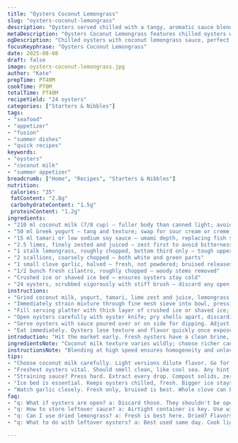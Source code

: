 ```yaml
---
title: "Oysters Coconut Lemongrass"
slug: "oysters-coconut-lemongrass"
description: "Oysters served chilled with a tangy, aromatic sauce blending coconut milk, lime zest, and lemongrass. Sauce thickened slightly by crema and balanced by savory fish sauce and fresh herbs. Quick prep, no cooking. Keep oysters cold on crushed ice to preserve brininess. Sauce strained carefully for smooth texture. Great for summer starters. Substitutions include yogurt for crema, or white miso for fish sauce. Opens the palate with citrus notes and herbal freshness."
metaDescription: "Oysters Coconut Lemongrass features chilled oysters with a tangy coconut sauce. Bright lime zest and lemongrass provide refreshing layers of flavor."
ogDescription: "Chilled oysters with coconut lemongrass sauce, perfect for summer. Enjoy a quick prep and bright flavors that enhance fresh seafood."
focusKeyphrase: "Oysters Coconut Lemongrass"
date: 2025-08-08
draft: false
image: oysters-coconut-lemongrass.jpg
author: "Kate"
prepTime: PT40M
cookTime: PT0M
totalTime: PT40M
recipeYield: "24 oysters"
categories: ["Starters & Nibbles"]
tags:
- "seafood"
- "appetizer"
- "fusion"
- "summer dishes"
- "quick recipes"
keywords:
- "oysters"
- "coconut milk"
- "summer appetizer"
breadcrumb: ["Home", "Recipes", "Starters & Nibbles"]
nutrition: 
 calories: "35"
 fatContent: "2.8g"
 carbohydrateContent: "1.5g"
 proteinContent: "1.2g"
ingredients:
- "210 ml coconut milk (7/8 cup) — fuller body than canned light; avoid watery versions"
- "50 ml Greek yogurt — tang and texture; swap for sour cream or creme fraiche"
- "15 ml tamari or low sodium soy sauce — umami depth, replacing fish sauce"
- "2.5 limes, finely zested and juiced — zest first to avoid bitterness"
- "1 stalk lemongrass, roughly chopped, bottom third only — tough upper parts discarded"
- "2 scallions, coarsely chopped — both white and green parts"
- "1 small clove garlic, halved — fresh, not powdered; bruised releases flavor"
- "1/2 bunch fresh cilantro, roughly chopped — woody stems removed"
- "Crushed ice or shaved ice bed — ensures oysters stay cold"
- "24 oysters, scrubbed vigorously with stiff brush — discard any open before shucking"
instructions:
- "Grind coconut milk, yogurt, tamari, lime zest and juice, lemongrass, scallions, garlic, and cilantro in blender at high speed about 1 minute. Listen for smooth puree; slight pulp is okay, not gritty."
- "Immediately strain mixture through fine mesh sieve into bowl, pressing with spatula to extract as much liquid as possible. Compost solids or use in stock for extra fragrance."
- "Fill serving platter with thick layer of crushed ice or shaved ice; compacts cold barrier."
- "Open oysters carefully with oyster knife; pry shells apart, discarding any that smell off or won’t open easily. Detach oysters from shell; place meat side down on ice to catch juices and keep chilled."
- "Serve oysters with sauce poured over or on side for dipping. Adjust sauce consistency with more coconut milk if too thick; add more lime juice if too mellow."
- "Eat immediately. Oysters lose texture and flavor quickly once exposed to air and warmth."
introduction: "Hit the market early. Fresh oysters have a clean brine, should smell like cool sea breeze, no fishiness or overpowering marine funk. That chilled chill sharpens flavor. Sauce? Skip heavy mayonnaise, aim for bright acidity and herbal punch. Lemongrass adds lemony grassy aroma; coconut milk tames sharp edges, creamy but light. Blend while it's cold; texture changes if sauce warms. Don’t rush shucking if unpracticed — use firm grip and subtle twisting, never muscle opens shells. Lay oysters flat on ice bed, keeps temperature steady. Sodden ice water kills vibrancy. Sauce covers each oyster in a thin veil, never drowning it. Splash tamari instead of fish sauce for umami nod without overpowering fishiness. Micro-adjust acidity with lime juice after blending; taste changes if sauce sits too long. Watch garlic; raw clove bites hard; bruising releases subtle aroma, not punch-you-in-face rawness. Cilantro stalks bring earthiness but no bitterness. This appetizer screams freshness and shows off ingredients at their peak."
ingredientsNote: "Coconut milk texture varies wildly; choose richer canned types, or full-fat refrigerated cartons, avoid watery separates. Yogurt in place of sour cream adds protein and tang; sour cream can split at room temp, yogurt more stable. For umami, fish sauce can be replaced with tamari or light soy; note saltiness differs. Lemongrass stalk bottom third soft enough to blend, upper parts woody and must be discarded or sliced very thin for infusions. Scallions add crunch and bite; replace with chives in a pinch if unavailable. Garlic freshness is key; bottled minced garlic brings sharpness but lacks subtle depth. Cilantro leaf to stem ratio must favor leaves; stems bitter if overused. Keep seafood cold; do not let oysters sit out more than 15 minutes post-shuck. Crushed or shaved ice maintains temperature; larger cubes melt slower but less contact area."
instructionsNote: "Blending at high speed ensures homogeneity and unlocks flavors; don’t underblend or sauce will have chunks of lemongrass and garlic, too rough in mouth. Straining avoids fibrous bits and gives sauce silkiness. Compost discarded aromatics for zero waste. Ice bed keeps oysters cold, crucial—warm oysters become dull and lose firmness. Open oysters carefully with oyster knife; use protected glove or towel; dangerous if careless. Detach oysters gently to avoid tearing; place meat and juice intact. Serve immediately; acids oxidize, herbs wilt, citrus bitterness grows. Sauce adjusts quickly—add lime juice gradually to avoid over-acidifying. Serve sauce chilled; warm coconut milk clumps. Store leftover sauce in airtight container, use within 12 hours. If you lack fresh lemongrass, substitute finely grated lime zest plus pinch of ginger, but flavor is less nuanced. Avoid adding salt before tasting; oysters and tamari add enough salinity. Crunchy texture of scallion versus softness of cilantro adds complexity. All ingredients cold before blending impart a fresher aroma."
tips:
- "Choose coconut milk carefully. Light versions dilute flavor. Go for full-bodied types, canned or fresh, avoid watery. Texture alters drastically. For sauce, yogurt can replace crema; stable choice. Adjust thickness with more milk if needed. Too thick? Use cold milk."
- "Freshest oysters vital. Should smell clean, like cool sea. Any hint of fishiness? Toss. Shucking? Take time. Firm grip, twist gently. Risk injury if rushed. Cold oysters mean crisp flavors, keep on ice."
- "Straining sauce? Press hard. Extract every drop. Compost solids, zero waste. Balance flavors right. Adjust lime juice after blending. Taste matters, watch acidity. It can go from bright to bitter fast with time. Control acidity cautiously."
- "Ice bed is essential. Keeps oysters chilled, fresh. Bigger ice stays cold longer but less surface area. Use crushed for contact. Warm oysters lose texture and flavor, don’t let them sit."
- "Watch garlic closely. Fresh only, bruised is best. Whole clove can bite. Release gentle aroma, not harshness. Scallions lend crunch. If unavailable, chives will work but flavor shifts."
faq:
- "q: What if oysters are open? a: Discard those. They shouldn't be open before shucking. Fresh means a clean shell closed tight. Safety first; can lead to foodborne illness."
- "q: How to store leftover sauce? a: Airtight container is key. Use within 12 hours. Warm coconut milk clumps, sauce separates. Keep in fridge or it's off fast."
- "q: Can I use dried lemongrass? a: Fresh is best here. Dried? Flavors lack depth. If stuck, pinch of ginger plus zest as backup. Not perfect but works."
- "q: What to do with leftover oysters? a: Best used same day. Cook lightly in broth for soups. Heat alters taste, texture changes. Use within hours for safety."

---
```

